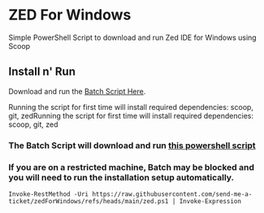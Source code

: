 # ZED For Windows
Simple PowerShell Script to download and run Zed IDE for Windows using Scoop


## Install n' Run
Download and run the [Batch Script Here](https://github.com/send-me-a-ticket/zedForWindows/blob/main/RunZed.bat). 

Running the script for first time will install required dependencies: scoop, git, zedRunning the script for first time will install required dependencies: scoop, git, zed


### The Batch Script will download and run [this powershell script](https://github.com/send-me-a-ticket/zedForWindows/blob/main/zed.ps1)

### If you are on a restricted machine, Batch may be blocked and you will need to run the installation setup automatically.
```
Invoke-RestMethod -Uri https://raw.githubusercontent.com/send-me-a-ticket/zedForWindows/refs/heads/main/zed.ps1 | Invoke-Expression
```
